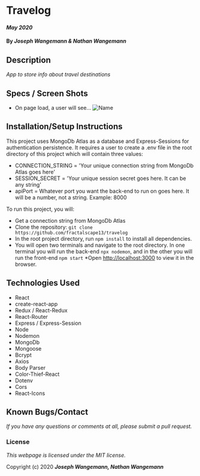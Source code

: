 # Travelog

#### _May 2020_
#### By _**Joseph Wangemann & Nathan Wangemann**_

## Description
_App to store info about travel destinations_

## Specs / Screen Shots
* On page load, a user will see...
![Name](./src/assets/image.png?raw=true "Image description")


## Installation/Setup Instructions
This project uses MongoDb Atlas as a database and Express-Sessions for authentication persistence.  It requires a user to create a .env file in the root directory of this project which will contain three values:
  * CONNECTION_STRING = 'Your unique connection string from MongoDb Atlas goes here'
  * SESSION_SECRET = 'Your unique session secret goes here. It can be any string'
  * apiPort = Whatever port you want the back-end to run on goes here. It will be a number, not a string. Example: 8000

To run this project, you will:
  * Get a connection string from MongoDb Atlas
  * Clone the repository: `git clone https://github.com/fractalscape13/travelog`
  * In the root project directory, run `npm install` to install all dependencies. 
  * You will open two terminals and navigate to the root directory.  In one terminal you will run the back-end `npx nodemon`, and in the other you will run the front-end `npm start`
  *Open [http://localhost:3000](http://localhost:3000) to view it in the browser.

## Technologies Used
* React
* create-react-app
* Redux / React-Redux
* React-Router
* Express / Express-Session
* Node
* Nodemon
* MongoDb
* Mongoose
* Bcrypt
* Axios
* Body Parser
* Color-Thief-React
* Dotenv
* Cors
* React-Icons

## Known Bugs/Contact

_If you have any questions or comments at all, please submit a pull request._

### License

*This webpage is licensed under the MIT license.*

Copyright (c) 2020 **_Joseph Wangemann, Nathan Wangemann_**